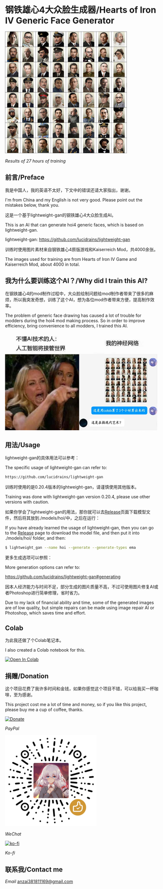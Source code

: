 # 钢铁雄心4大众脸生成器/Hearts of Iron IV Generic Face Generator
<img src="./images/27h.jpg" width="400px"></img>

*Results of 27 hours of training*
## 前言/Preface
我是中国人，我的英语不太好，下文中的错误还请大家指出，谢谢。

I'm from China and my English is not very good. Please point out the mistakes below, thank you.

这是一个基于lightweight-gan的钢铁雄心4大众脸生成AI。

This is an AI that can generate hoi4 generic faces, which is based on lightweight-gan.

lightweight-gan:
https://github.com/lucidrains/lightweight-gan

训练时使用图片素材来自钢铁雄心4原版游戏和Kaiserreich Mod，共4000余张。

The images used for training are from Hearts of Iron IV Game and Kaiserreich Mod, about 4000 in total.
## 我为什么要训练这个AI？/Why did I train this AI?
在钢铁雄心4的mod制作过程中，大众脸绘制问题给mod制作者带来了很多的麻烦，所以我突发奇想，训练了这个AI，想为各位mod作者带来方便，提高制作效率。

The problem of generic face drawing has caused a lot of trouble for modders during the hoi4 mod making process. So in order to improve efficiency, bring convenience to all modders, I trained this AI.

<img src="./images/modernart.jpg" width="500px"></img>
## 用法/Usage
lightweight-gan的具体用法可以参考：

The specific usage of lightweight-gan can refer to:
```bash
https://github.com/lucidrains/lightweight-gan
```
训练时使用的是0.20.4版本的lightweight-gan，请谨慎使用其他版本。

Training was done with lightweight-gan version 0.20.4, please use other versions with caution.

如果你学会了lightweight-gan的用法，那你就可以去<a href="https://github.com/anzai249/hoi4_face_generator/releases">Release</a>页面下载模型文件，然后将其放到./models/hoi/中，之后在运行：

If you have already learned the usage of lightweight-gan, then you can go to the <a href="https://github.com/anzai249/hoi4_face_generator/releases">Release</a> page to download the model file, and then put it into ./models/hoi/ folder, and then:
```bash
$ lightweight_gan --name hoi --generate --generate-types ema
```
更多生成选项可以参照：

More generation options can refer to:

https://github.com/lucidrains/lightweight-gan#generating

因本人经济能力与时间不足，部分生成的图片质量不高，不过可使用图片修复AI或者Photoshop进行简单修理，省时省力。

Due to my lack of financial ability and time, some of the generated images are of low quality, but simple repairs can be made using image repair AI or Photoshop, which saves time and effort.
## Colab
为此我还做了个Colab笔记本。

I also created a Colab notebook for this.

 [![Open In Colab](https://colab.research.google.com/assets/colab-badge.svg)](https://colab.research.google.com/drive/18Bb1ibaotSXTgxlMzCaS9rcRzXfKYK7B?usp=sharing)
## 捐赠/Donation
这个项目花费了我许多时间和金钱，如果你感觉这个项目不错，可以给我买一杯咖啡，至为感谢。

This project cost me a lot of time and money, so if you like this project, please buy me a cup of coffee, thanks.

[![Donate](https://img.shields.io/badge/%24-Donate-ff69b4)](https://www.paypal.me/MoriTokugawa)

*PayPal*

<img src="./images/wechat.png" width="300px"></img>

*WeChat*

[![ko-fi](https://ko-fi.com/img/githubbutton_sm.svg)](https://ko-fi.com/B0B0668ZJ)

*Ko-fi*
## 联系我/Contact me
*Email* anzai381811169@gmail.com
